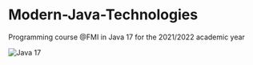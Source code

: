# Modern-Java-Technologies

Programming course @FMI in Java 17 for the 2021/2022 academic year

![Java 17](web/images/java-17.png)

